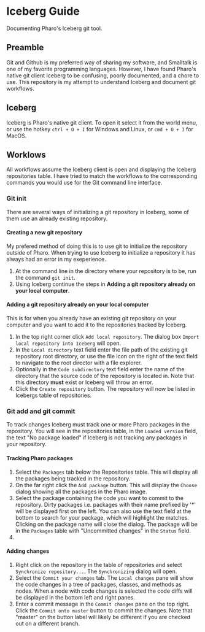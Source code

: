 # Iceberg Guide
Documenting Pharo's Iceberg git tool.

## Preamble
Git and Github is my preferred way of sharing my software, and Smalltalk is one of my favorite programming languages. However, I have found Pharo's native git client Iceberg to be confusing, poorly documented, and a chore to use.
This repository is my attempt to understand Iceberg and document git workflows.
## Iceberg
Iceberg is Pharo's native git client. To open it select it from the world menu, or use the hotkey `ctrl + O + I` for Windows and Linux, or `cmd + O + I` for MacOS.
## Worklows
All workflows assume the Iceberg client is open and displaying the Iceberg repositories table. I have tried to match the workflows to the corresponding commands you would use for the Git command line interface.
### Git init
There are several ways of initializing a git repository in Iceberg, some of them use an already existing repository.
#### Creating a new git repository
My prefered method of doing this is to use git to initialize the repository outside of Pharo. When trying to use Iceberg to initialize a repository it has always had an error in my exeperience.
1. At the command line in the directory where your repository is to be, run the command `git init`.
2. Using Iceberg continue the steps in **Adding a git repository already on your local computer**.

#### Adding a git repository already on your local computer
This is for when you already have an existing git repository on your computer and you want to add it to the repositories tracked by Iceberg.
1. In the top right corner click `Add local repository`. The dialog box `Import local repository into Iceberg` will open.
2. In the `Local directory` text field enter the file path of the existing git repository root directory, or use the file icon on the right of the text field to navigate to the root director with a file explorer.
3. Optionally in the `Code subdirectory` text field enter the name of the directory that the source code of the repository is located in. Note that this directory **must** exist or Iceberg will throw an error.
4. Click the `Create repository` button. The repository will now be listed in Icebergs table of repositories.
### Git add and git commit
To track changes Iceberg must track one or more Pharo packages in the repository. You will see in the repositories table, in the `Loaded version` field, the text "No package loaded" if Iceberg is not tracking any packages in your repository.
#### Tracking Pharo packages
1. Select the `Packages` tab below the Repositories table. This will display all the packages being tracked in the repository.
2. On the far right click the `Add package` button. This will display the `Choose` dialog showing all the packages in the Pharo image.
3. Select the package containing the code you want to commit to the repository. Dirty packages i.e. packages with their name prefixed by '\*' will be displayed first on the left. You can also use the text field at the bottom to search for your package, which will highlight the matches. Clicking on the package name will close the dialog. The package will be in the `Packages` table with "Uncommitted changes" in the `Status` field.
4.
#### Adding changes
1. Right click on the repository in the table of repositories and select `Synchronize repository...`. The `Synchronizing` dialog will open.
2. Select the `Commit your changes` tab. The `Local changes` pane will show the code changes in a tree of packages, classes, and methods as nodes. When a node with code changes is selected the code diffs will be displayed in the bottom left and right panes.
3. Enter a commit message in the `Commit changes` pane on the top right. Click the `Commit onto master` button to commit the changes. Note that "master" on the button label will likely be different if you are checked out on a different branch.
